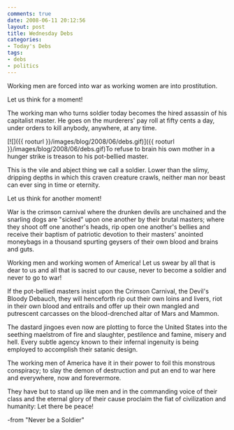 ```yaml
---
comments: true
date: 2008-06-11 20:12:56
layout: post
title: Wednesday Debs
categories:
- Today's Debs
tags:
- debs
- politics
---
```


Working men are forced into war as working women are into prostitution.

Let us think for a moment!

The working man who turns soldier today becomes the hired assassin of his capitalist master. He goes on the murderers' pay roll at fifty cents a day, under orders to kill anybody, anywhere, at any time.

[![]({{ rooturl }}/images/blog/2008/06/debs.gif)]({{ rooturl }}/images/blog/2008/06/debs.gif)To refuse to brain his own mother in a hunger strike is treason to his pot-bellied master.<!-- more -->

This is the vile and abject thing we call a soldier. Lower than the slimy, dripping depths in which this craven creature crawls, neither man nor beast can ever sing in time or eternity.

Let us think for another moment!

War is the crimson carnival where the drunken devils are unchained and the snarling dogs are "sicked" upon one another by their brutal masters; where they shoot off one another's heads, rip open one another's bellies and receive their baptism of patriotic devotion to their masters' anointed moneybags in a thousand spurting geysers of their own blood and brains and guts.

Working men and working women of America! Let us swear by all that is dear to us and all that is sacred to our cause, never to become a soldier and never to go to war!

If the pot-bellied masters insist upon the Crimson Carnival, the Devil's Bloody Debauch, they will henceforth rip out their own loins and livers, riot in their own blood and entrails and offer up their own mangled and putrescent carcasses on the blood-drenched altar of Mars and Mammon.

The dastard jingoes even now are plotting to force the United States into the seething maelstrom of fire and slaughter, pestilence and famine, misery and hell. Every subtle agency known to their infernal ingenuity is being employed to accomplish their satanic design.

The working men of America have it in their power to foil this monstrous conspiracy; to slay the demon of destruction and put an end to war here and everywhere, now and forevermore.

They have but to stand up like men and in the commanding voice of their class and the eternal glory of their cause proclaim the fiat of civilization and humanity: Let there be peace!

-from "Never be a Soldier"
